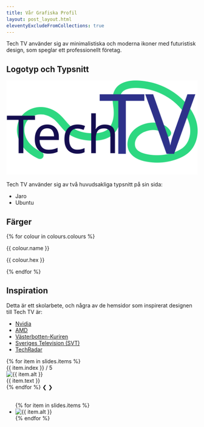 ```yaml
---
title: Vår Grafiska Profil
layout: post_layout.html
eleventyExcludeFromCollections: true
---
```

Tech TV använder sig av minimalistiska och moderna ikoner med futuristisk design, som speglar ett professionellt företag.

## Logotyp och Typsnitt

<img eleventy:ignore src="/images/logo.svg" alt="Tech TV logga">

Tech TV använder sig av två huvudsakliga typsnitt på sin sida:

<ul>
    <li class="jaro">Jaro</li>
    <li>Ubuntu</li>
</ul>

## Färger

<div class="colorDisplay">
    {% for colour in colours.colours %}
        <div class="colorCard {{ colour.class }}">
            <p>{{ colour.name }}</p>
            <p>{{ colour.hex }}</p>
        </div>
    {% endfor %}
</div>

## Inspiration
Detta är ett skolarbete, och några av de hemsidor som inspirerat designen till Tech TV är:

- [Nvidia](https://nvidia.com)
- [AMD](https://amd.com)
- [Västerbotten-Kuriren](https://vk.se)
- [Sveriges Television (SVT)](https://svt.se)
- [TechRadar](https://techradar.com)

<div class="slideshow">
    {% for item in slides.items %}
        <div class="slides fade">
            <div class="numberText"><span>{{ item.index }} / 5</span></div>
            <img eleventy:ignore src="{{ item.image }}" alt="{{ item.alt }}">
            <div class="slideText"><span>{{ item.text }}</span></div>
        </div>
    {% endfor %}
    <a class="prev" onclick="plusSlides(-1)">&#10094;</a>
    <a class="next" onclick="plusSlides(1)">&#10095;</a>
</div>
<br>
<div style="text-align:center">
    <span class="dot" onclick="currentSlide(1)"></span>
    <span class="dot" onclick="currentSlide(2)"></span>
    <span class="dot" onclick="currentSlide(3)"></span>
    <span class="dot" onclick="currentSlide(4)"></span>
    <span class="dot" onclick="currentSlide(5)"></span>
</div>

<noscript>
    <ul>
        {% for item in slides.items %}
            <li><img src="{{ item.image }}" alt="{{ item.alt }}"></li>
        {% endfor %}
    </ul>
</noscript>